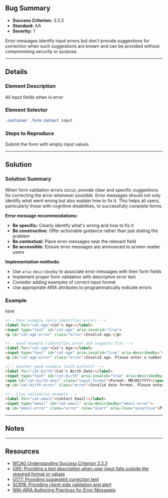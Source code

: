 ## Bug Summary

- **Success Criterion:** 3.3.3
- **Standard:** AA
- **Severity:** 1

<!-- description -->

Error messages identify input errors but don't provide suggestions for correction when such suggestions are known and can be provided without compromising security or purpose.

---

## Details

### Element Description

<!-- Textual description of affected element's or component's location, state, etc. and screenshots-->

All input fields when in error

### Element Selector

<!-- CSS or JS selector -->

```css
.container .form.contact input
```

### Steps to Reproduce

<!-- Steps required to reproduce the bug -->

Submit the form with empty input values

---

## Solution

### Solution Summary

<!-- Textual description of fix -->

When form validation errors occur, provide clear and specific suggestions for correcting the error whenever possible. Error messages should not only identify what went wrong but also explain how to fix it. This helps all users, particularly those with cognitive disabilities, to successfully complete forms.

**Error message recommendations:**

- **Be specific:** Clearly identify what's wrong and how to fix it
- **Be constructive:** Offer actionable guidance rather than just stating the problem
- **Be contextual:** Place error messages near the relevant field
- **Be accessible:** Ensure error messages are announced to screen reader users

**Implementation methods:**

- Use `aria-describedby` to associate error messages with their form fields
- Implement proper form validation with descriptive error text
- Consider adding examples of correct input format
- Use appropriate ARIA attributes to programmatically indicate errors

### Example

html

```html
<!-- Poor example (only identifies error) -->
<label for="cat-age">Cat's Age:</label>
<input type="text" id="cat-age" aria-invalid="true">
<p id="cat-age-error" class="error">Invalid age.</p>

<!-- Good example (identifies error and suggests fix) -->
<label for="cat-age">Cat's Age:</label>
<input type="text" id="cat-age" aria-invalid="true" aria-describedby="cat-age-error">
<p id="cat-age-error" class="error">Invalid age. Please enter a number between 0 and 30.</p>

<!-- Another good example (with pattern) -->
<label for="cat-birth">Cat's Birth Date:</label>
<input type="text" id="cat-birth" aria-invalid="true" aria-describedby="cat-birth-error cat-birth-desc" pattern="[0-9]{2}/[0-9]{2}/[0-9]{4}">
<span id="cat-birth-desc" class="input-format">Format: MM/DD/YYYY</span>
<p id="cat-birth-error" class="error">Invalid date format. Please enter the date as MM/DD/YYYY (for example: 05/12/2020).</p>

<!-- Live validation example -->
<label for="cat-email">Contact Email:</label>
<input type="email" id="cat-email" aria-describedby="email-error">
<p id="email-error" class="error" role="alert" aria-live="assertive">Please enter a valid email address (e.g., fluffy@cats.com).</p>
```

---

## Notes

<!-- Notes, if any -->

---

## Resources

<!-- Relevant links -->

- [WCAG Understanding Success Criterion 3.3.3](https://www.w3.org/WAI/WCAG21/Understanding/error-suggestion.html)
- [G85: Providing a text description when user input falls outside the required format or values](https://www.w3.org/WAI/WCAG21/Techniques/general/G85)
- [G177: Providing suggested correction text](https://www.w3.org/WAI/WCAG21/Techniques/general/G177)
- [SCR18: Providing client-side validation and alert](https://www.w3.org/WAI/WCAG21/Techniques/client-side-script/SCR18)
- [WAI-ARIA Authoring Practices for Error Messages](https://www.w3.org/WAI/ARIA/apg/patterns/alert/)
